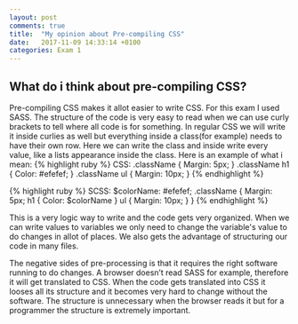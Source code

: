 ```yaml
---
layout: post
comments: true
title:  "My opinion about Pre-compiling CSS"
date:   2017-11-09 14:33:14 +0100
categories: Exam 1
---
```


## What do i think about pre-compiling CSS?

Pre-compiling CSS makes it allot easier to write CSS. For this exam I used SASS.
The structure of the code is very easy to read when we can use curly brackets to tell where all code is for something. In regular CSS we will write it inside curlies as well but everything inside a class(for example) needs to have their own row. Here we can write the class and inside write every value, like a lists appearance inside the class. Here is an example of what i mean:
{% highlight ruby %}
CSS:
.className {
Margin: 5px;
}
.className h1 {
Color: #efefef;
}
.className ul {
Margin: 10px;
}
{% endhighlight %}

{% highlight ruby %}
SCSS:
$colorName: #efefef;
.className {
  Margin: 5px;
  h1 {
    Color: $colorName
  }
  ul {
    Margin: 10px;
  }
}
{% endhighlight %}


This is a very logic way to write and the code gets very organized. When we can write values to variables we only need to change the variable's value to do changes in allot of places.
We also gets the advantage of structuring our code in many files.
 
The negative sides of pre-processing is that it requires the right software running to do changes. A browser doesn’t read SASS for example, therefore it will get translated to CSS. When the code gets translated into CSS it looses all its structure and it becomes very hard to change without the software. The structure is unnecessary when the browser reads it but for a programmer the structure is extremely important.
